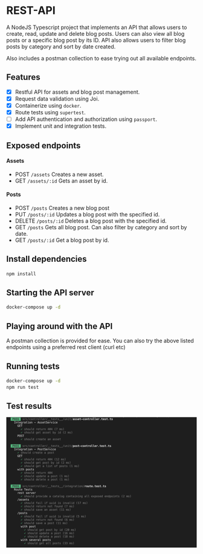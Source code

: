 # REST-API

A NodeJS Typescript project that implements an API that allows users to create, read, update and delete blog posts.
Users can also view all blog posts or a specific blog post by its ID. API also allows users to filter blog posts by category and sort by date created.

Also includes a postman collection to ease trying out all available endpoints.

## Features

- [x] Restful API for assets and blog post management.
- [x] Request data validation using Joi.
- [x] Containerize using `docker`.
- [x] Route tests using `supertest`.
- [ ] Add API authentication and authorization using `passport`.
- [x] Implement unit and integration tests.

## Exposed endpoints

#### Assets

- POST `/assets` Creates a new asset.
- GET `/assets/:id` Gets an asset by id.

#### Posts

- POST `/posts` Creates a new blog post
- PUT `/posts/:id` Updates a blog post with the specified id.
- DELETE `/posts/:id` Deletes a blog post with the specified id.
- GET `/posts` Gets all blog post. Can also filter by category and sort by date.
- GET `/posts/:id` Get a blog post by id.

## Install dependencies

```sh
npm install
```

## Starting the API server

```sh
docker-compose up -d
```

## Playing around with the API

A postman collection is provided for ease. You can also try the above listed endpoints using a preferred rest client (curl etc)

## Running tests

```sh
docker-compose up -d
npm run test
```

## Test results

![ScreenShot](./screenshots/test_results.png?raw=true 'Test results')
